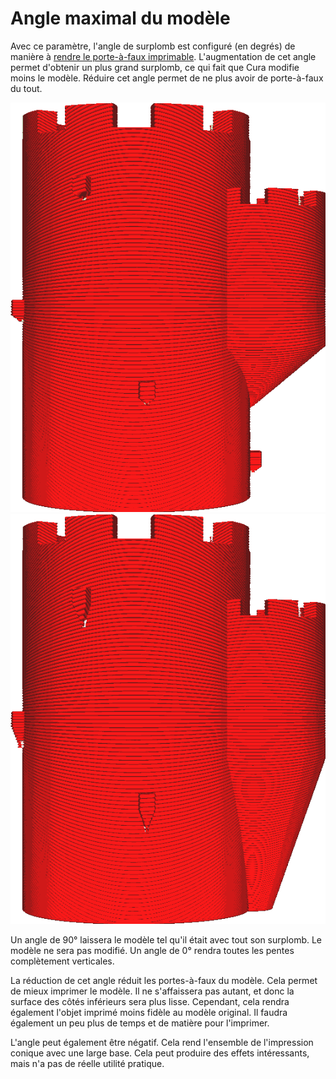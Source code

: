 Angle maximal du modèle
====
Avec ce paramètre, l'angle de surplomb est configuré (en degrés) de manière à [rendre le porte-à-faux imprimable](conical_overhang_enabled.md). L'augmentation de cet angle permet d'obtenir un plus grand surplomb, ce qui fait que Cura modifie moins le modèle. Réduire cet angle permet de ne plus avoir de porte-à-faux du tout.

![Un angle maximum de 50° pour le modèle](../../../articles/images/conical_overhang_enabled_enabled.png)
![Un angle de modèle maximal de 20°](../../../articles/images/conical_overhang_angle_20.png)

Un angle de 90° laissera le modèle tel qu'il était avec tout son surplomb. Le modèle ne sera pas modifié. Un angle de 0° rendra toutes les pentes complètement verticales.

La réduction de cet angle réduit les portes-à-faux du modèle. Cela permet de mieux imprimer le modèle. Il ne s'affaissera pas autant, et donc la surface des côtés inférieurs sera plus lisse. Cependant, cela rendra également l'objet imprimé moins fidèle au modèle original. Il faudra également un peu plus de temps et de matière pour l'imprimer.

L'angle peut également être négatif. Cela rend l'ensemble de l'impression conique avec une large base. Cela peut produire des effets intéressants, mais n'a pas de réelle utilité pratique.
